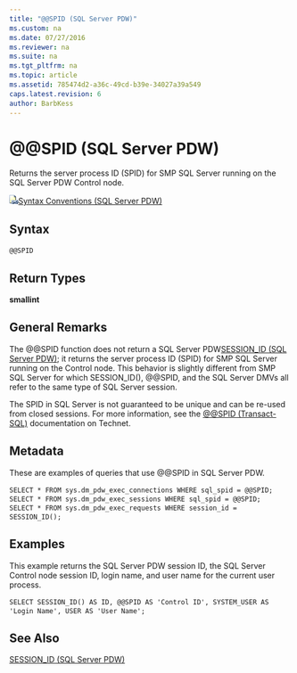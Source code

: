 ```yaml
---
title: "@@SPID (SQL Server PDW)"
ms.custom: na
ms.date: 07/27/2016
ms.reviewer: na
ms.suite: na
ms.tgt_pltfrm: na
ms.topic: article
ms.assetid: 785474d2-a36c-49cd-b39e-34027a39a549
caps.latest.revision: 6
author: BarbKess
---
```

# @@SPID (SQL Server PDW)
Returns the server process ID (SPID) for SMP SQL Server running on the SQL Server PDW Control node.  
  
![Topic link icon](../../mpp/sqlpdw/media/Topic_Link.gif "Topic_Link")[Syntax Conventions &#40;SQL Server PDW&#41;](../../mpp/sqlpdw/syntax-conventions-sql-server-pdw.md)  
  
## Syntax  
  
```  
@@SPID  
```  
  
## Return Types  
**smallint**  
  
## General Remarks  
The @@SPID function does not return a SQL Server PDW[SESSION_ID &#40;SQL Server PDW&#41;](../../mpp/sqlpdw/session-id-sql-server-pdw.md); it returns the server process ID (SPID) for SMP SQL Server running on the Control node. This behavior is slightly different from SMP SQL Server for which SESSION_ID(), @@SPID, and the SQL Server DMVs all refer to the same type of SQL Server session.  
  
The SPID in SQL Server is not guaranteed to be unique and can be re-used from closed sessions. For more information, see the [@@SPID (Transact-SQL)](http://technet.microsoft.com/en-us/library/ms189535(v=sql.120).aspx) documentation on Technet.  
  
## Metadata  
These are examples of queries that use @@SPID in SQL Server PDW.  
  
```  
SELECT * FROM sys.dm_pdw_exec_connections WHERE sql_spid = @@SPID;  
SELECT * FROM sys.dm_pdw_exec_sessions WHERE sql_spid = @@SPID;  
SELECT * FROM sys.dm_pdw_exec_requests WHERE session_id = SESSION_ID();  
```  
  
## Examples  
This example returns the SQL Server PDW session ID, the SQL Server Control node session ID, login name, and user name for the current user process.  
  
```  
SELECT SESSION_ID() AS ID, @@SPID AS 'Control ID', SYSTEM_USER AS 'Login Name', USER AS 'User Name';  
```  
  
## See Also  
[SESSION_ID &#40;SQL Server PDW&#41;](../../mpp/sqlpdw/session-id-sql-server-pdw.md)  
  
